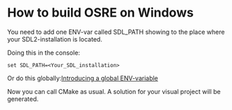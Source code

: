 # How to build OSRE on Windows

You need to add one ENV-var called SDL_PATH showing to the place where your SDL2-installation is located.

Doing this in the console:
```
set SDL_PATH=<Your_SDL_installation>
```
Or do this globally:[Introducing a global ENV-variable](https://stackoverflow.com/questions/3803581/setting-a-system-environment-variable-from-a-windows-batch-file)

Now you can call CMake as usual. A solution for your visual project will be generated.